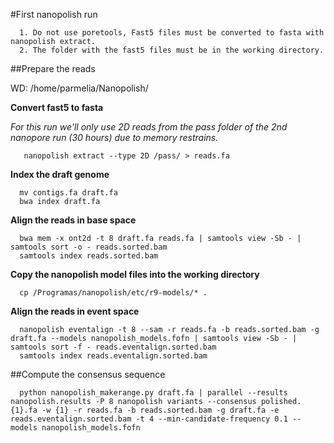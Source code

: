#First nanopolish run

      1. Do not use poretools, Fast5 files must be converted to fasta with nanopolish extract.
      2. The folder with the fast5 files must be in the working directory.
      
##Prepare the reads

WD: /home/parmelia/Nanopolish/

**Convert fast5 to fasta**

   *For this run we'll only use 2D reads from the pass folder of the 2nd nanopore run (30 hours) due to memory restrains.*  

       nanopolish extract --type 2D /pass/ > reads.fa
  
**Index the draft genome**  
      
      mv contigs.fa draft.fa
      bwa index draft.fa
  
**Align the reads in base space**  
      
      bwa mem -x ont2d -t 8 draft.fa reads.fa | samtools view -Sb - | samtools sort -o - reads.sorted.bam
      samtools index reads.sorted.bam
      
**Copy the nanopolish model files into the working directory**
      
      cp /Programas/nanopolish/etc/r9-models/* .

**Align the reads in event space**

      nanopolish eventalign -t 8 --sam -r reads.fa -b reads.sorted.bam -g draft.fa --models nanopolish_models.fofn | samtools view -Sb - | samtools sort -f - reads.eventalign.sorted.bam
      samtools index reads.eventalign.sorted.bam
      
##Compute the consensus sequence

      python nanopolish_makerange.py draft.fa | parallel --results nanopolish.results -P 8 nanopolish variants --consensus polished.{1}.fa -w {1} -r reads.fa -b reads.sorted.bam -g draft.fa -e reads.eventalign.sorted.bam -t 4 --min-candidate-frequency 0.1 --models nanopolish_models.fofn
